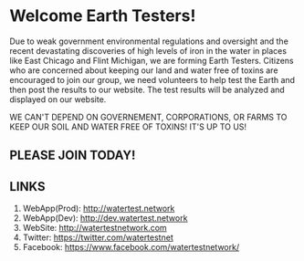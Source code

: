# Welcome Earth Testers!
Due to weak government environmental regulations and oversight and the recent devastating discoveries of high levels of iron in the water in places like East Chicago and Flint Michigan, we are forming Earth Testers.  Citizens who are concerned about keeping our land and water free of toxins are encouraged to join our group, we need volunteers to help test the Earth and then post the results to our website.  The test results will be analyzed and displayed on our website.

WE CAN'T DEPEND ON GOVERNEMENT, CORPORATIONS, OR FARMS TO KEEP OUR SOIL AND WATER FREE OF TOXINS!  IT'S UP TO US! 

## PLEASE JOIN TODAY!

## LINKS
1. WebApp(Prod): http://watertest.network
2. WebApp(Dev): http://dev.watertest.network
3. WebSite: http://watertestnetwork.com
4. Twitter: https://twitter.com/watertestnet
5. Facebook: https://www.facebook.com/watertestnetwork/ 



